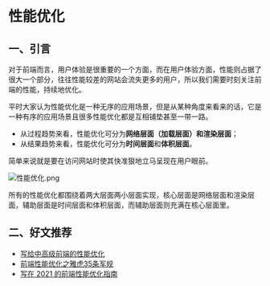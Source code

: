 # 性能优化

## 一、引言

对于前端而言，用户体验是很重要的一个方面，而在用户体验方面，性能则占据了很大一个部分，往往性能较差的网站会流失更多的用户，所以我们需要时刻关注前端的性能，持续地优化。

平时大家认为性能优化是一种无序的应用场景，但是从某种角度来看来的话，它是一种有序的应用场景且很多性能优化都是互相铺垫甚至一带一路。

* 从过程趋势来看，性能优化可分为**网络层面（加载层面）**和**渲染层面**；
* 从结果趋势来看，性能优化可分为**时间层面**和**体积层面**。

简单来说就是要在访问网站时使其快准狠地立马呈现在用户眼前。

![性能优化.png](https://p9-juejin.byteimg.com/tos-cn-i-k3u1fbpfcp/bbd56e49c40441f699ed659ca5a26917\~tplv-k3u1fbpfcp-zoom-in-crop-mark:1304:0:0:0.awebp)

所有的性能优化都围绕着两大层面两小层面实现，核心层面是网络层面和渲染层面，辅助层面是时间层面和体积层面，而辅助层面则充满在核心层面里。

## 二、好文推荐

* [写给中高级前端的性能优化](https://juejin.cn/post/6981673766178783262)
* [前端性能优化之雅虎35条军规](https://juejin.cn/post/6844903657318645767)
* [写在 2021 的前端性能优化指南](https://juejin.cn/post/7020212914020302856)
